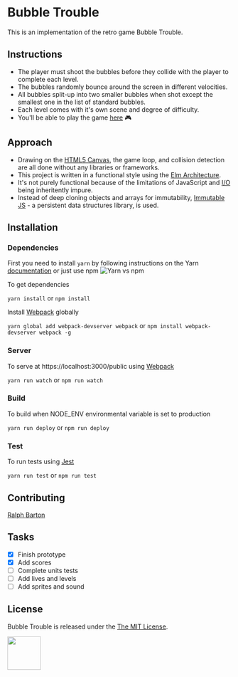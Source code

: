 # Bubble Trouble

This is an implementation of the retro game Bubble Trouble. 

## Instructions

- The player must shoot the bubbles before they collide with the player to complete each level. 
- The bubbles randomly bounce around the screen in different velocities. 
- All bubbles split-up into two smaller bubbles when shot except the smallest one in the list of standard bubbles. 
- Each level comes with it's own scene and degree of difficulty. 
- You'll be able to play the game [here](https://khaleed.github.io/bubble-trouble) :video_game:

## Approach

- Drawing on the [HTML5 Canvas](https://developer.mozilla.org/en-US/docs/Web/API/Canvas_API), the game loop, and collision detection are all done without any libraries or frameworks. 
- This project is written in a functional style using the [Elm Architecture](https://guide.elm-lang.org/architecture/). 
- It's not purely functional because of the limitations of JavaScript and [I/O](https://en.wikipedia.org/wiki/Input/output) being inheritently impure. 
- Instead of deep cloning objects and arrays for immutability, [Immutable JS](http://facebook.github.io/immutable-js/docs/#/) - a persistent data structures library, is used.

## Installation

### Dependencies

First you need to install `yarn` by following instructions on the Yarn [documentation](https://yarnpkg.com/en/docs/install) or just use npm ![Yarn vs npm](/public/yarnvsnmp.png)

To get dependencies

`yarn install` or `npm install`

Install [Webpack](https://webpack.js.org/) globally 

`yarn global add webpack-devserver webpack` or `npm install webpack-devserver webpack -g`

### Server

To serve at https://localhost:3000/public using [Webpack](https://webpack.js.org/)

`yarn run watch` or `npm run watch`

### Build

To build when NODE_ENV environmental variable is set to production

`yarn run deploy` or `npm run deploy`

### Test

To run tests using [Jest](https://facebook.github.io/jest/)

`yarn run test` or `npm run test`

## Contributing

[Ralph Barton](https://github.com/ralphbarton)

## Tasks

- [x] Finish prototype
- [x] Add scores
- [ ] Complete units tests
- [ ] Add lives and levels 
- [ ] Add sprites and sound

## License

Bubble Trouble is released under the <a href="https://opensource.org/licenses/MIT">The MIT License<a/>.

<a href='http://www.recurse.com' title='Made with love at the Recurse Center'><img src='https://cloud.githubusercontent.com/assets/2883345/11322975/9e575dce-910b-11e5-9f47-1fb1b530a4bd.png' height='75px'/></a> 
